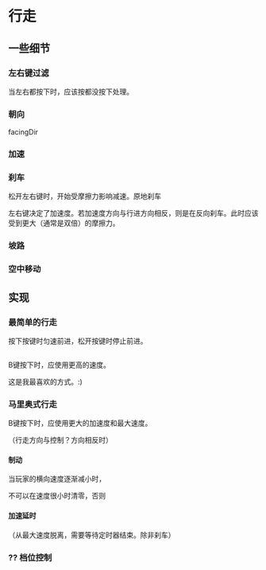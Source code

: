 # 行走

## 一些细节

### 左右键过滤

当左右都按下时，应该按都没按下处理。

### 朝向

facingDir

### 加速

### 刹车

松开左右键时，开始受摩擦力影响减速。原地刹车

左右键决定了加速度。若加速度方向与行进方向相反，则是在反向刹车。此时应该受到更大（通常是双倍）的摩擦力。

### 坡路

### 空中移动

## 实现

### 最简单的行走

按下按键时匀速前进，松开按键时停止前进。

```java

```

B键按下时，应使用更高的速度。

这是我最喜欢的方式。:)

### 马里奥式行走

B键按下时，应使用更大的加速度和最大速度。

（行走方向与控制？方向相反时）

#### 制动

当玩家的横向速度逐渐减小时，

不可以在速度很小时清零，否则

#### 加速延时

（从最大速度脱离，需要等待定时器结束。除非刹车）

### ?? 档位控制
